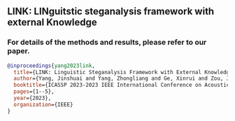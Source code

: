 ## LINK: LINguitstic steganalysis framework with external Knowledge



### For details of the methods and results, please refer to our paper.
```bibtex
@inproceedings{yang2023link,
  title={LINK: Linguistic Steganalysis Framework with External Knowledge},
  author={Yang, Jinshuai and Yang, Zhongliang and Ge, Xinrui and Zou, Jiajun and Gao, Yue and Huang, Yongfeng},
  booktitle={ICASSP 2023-2023 IEEE International Conference on Acoustics, Speech and Signal Processing (ICASSP)},
  pages={1--5},
  year={2023},
  organization={IEEE}
}
```
